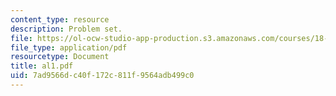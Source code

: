 ```yaml
---
content_type: resource
description: Problem set.
file: https://ol-ocw-studio-app-production.s3.amazonaws.com/courses/18-06ci-linear-algebra-communications-intensive-spring-2004/7ad9566dc40f172c811f9564adb499c0_al1.pdf
file_type: application/pdf
resourcetype: Document
title: al1.pdf
uid: 7ad9566d-c40f-172c-811f-9564adb499c0
---
```

